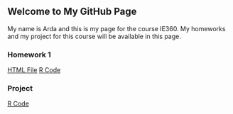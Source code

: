 ## Welcome to My GitHub Page

My name is Arda and this is my page for the course IE360. My homeworks and my project for this course will be available in this page. 

### Homework 1


[HTML File](https://bu-ie-360.github.io/spring24-Ardaselcuk/IE360HW1notebook.html)
[R Code](https://bu-ie-360.github.io/spring24-Ardaselcuk/IE360HW.R)

### Project

[R Code](https://bu-ie-360.github.io/spring24-Ardaselcuk/IE360Project.Rmd)


